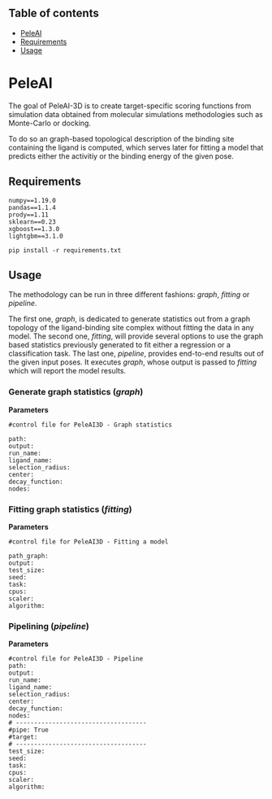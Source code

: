 ## Table of contents
* [PeleAI](#PeleAI)
* [Requirements](##Requirements)
* [Usage](#Usage)

# PeleAI

The goal of PeleAI-3D is to create target-specific scoring functions from simulation data obtained from molecular simulations methodologies such as Monte-Carlo or docking.

To do so an graph-based topological description of the binding site containing the ligand is computed, which serves later for fitting a model that predicts either the activitiy or the binding energy of the given pose. 

## Requirements

```
numpy==1.19.0
pandas==1.1.4
prody==1.11
sklearn==0.23
xgboost==1.3.0
lightgbm==3.1.0
```

`pip install -r requirements.txt`

## Usage

The methodology can be run in three different fashions: _graph_, _fitting_ or _pipeline_. 

The first one, _graph_, is dedicated to generate statistics out from a graph topology of the ligand-binding site complex without fitting the data in any model. The second one, _fitting_, will provide several options to use the graph based statistics previously generated to fit either a regression or a classification task.
The last one, _pipeline_, provides end-to-end results out of the given input poses. It executes _graph_, whose output is passed to _fitting_ which will report the model results.

### Generate graph statistics (_graph_)

**Parameters**

```
#control file for PeleAI3D - Graph statistics

path: 
output: 
run_name: 
ligand_name: 
selection_radius: 
center: 
decay_function:
nodes: 
``` 

### Fitting graph statistics (_fitting_)

**Parameters**

```
#control file for PeleAI3D - Fitting a model

path_graph: 
output: 
test_size:
seed: 
task: 
cpus: 
scaler: 
algorithm: 
``` 

### Pipelining (_pipeline_)

**Parameters**

```
#control file for PeleAI3D - Pipeline
path: 
output: 
run_name: 
ligand_name: 
selection_radius: 
center: 
decay_function:
nodes: 
# ------------------------------------
#pipe: True
#target: 
# ------------------------------------
test_size: 
seed: 
task: 
cpus: 
scaler: 
algorithm: 
``` 

